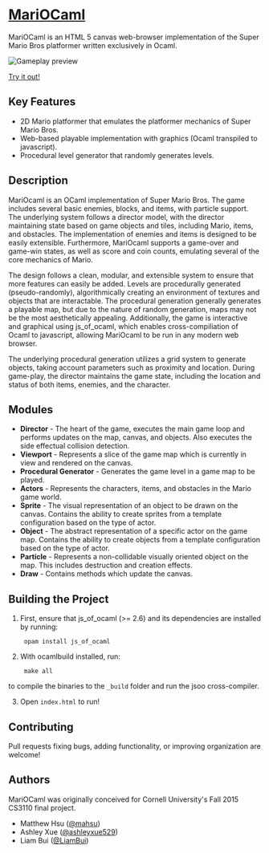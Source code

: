 [MariOCaml](https://mahsu.github.io/mariocaml/)
=============
MariOCaml is an HTML 5 canvas web-browser implementation of the Super Mario Bros platformer written exclusively in Ocaml.

![Gameplay preview](https://github.com/mahsu/MariOCaml/raw/master/screenshots/preview.gif)

[Try it out!](https://mahsu.github.io/mariocaml/)

## Key Features
* 2D Mario platformer that emulates the platformer mechanics of Super Mario Bros.
* Web-based playable implementation with graphics (Ocaml transpiled to javascript).
* Procedural level generator that randomly generates levels.

## Description
MariOcaml is an OCaml implementation of Super Mario Bros. The game includes several basic enemies, blocks, and items, with particle support. The underlying system follows a director model, with the director maintaining state based on game objects and tiles, including Mario, items, and obstacles. The implementation of enemies and items is designed to be easily extensible. Furthermore, MariOcaml supports a game-over and game-win states, as well as score and coin counts, emulating several of the core mechanics of Mario.

The design follows a clean, modular, and extensible system to ensure that more features can easily be added. Levels are procedurally generated (pseudo-randomly), algorithmically creating an environment of textures and objects that are interactable. The procedural generation generally generates a playable map, but due to the nature of random generation, maps may not be the most aesthetically appealing. Additionally, the game is interactive and graphical using js\_of\_ocaml, which enables cross-compiliation of Ocaml to javascript, allowing MariOcaml to be run in any modern web browser.

The underlying procedural generation utilizes a grid system to generate objects, taking account parameters such as proximity and location. During game-play, the director maintains the game state, including the location and status of both items, enemies, and the character.

## Modules
* **Director** - The heart of the game, executes the main game loop and performs updates on the map, canvas, and objects. Also executes the side effectual collision detection.
* **Viewport** - Represents a slice of the game map which is currently in view and rendered on the canvas.
* **Procedural Generator** - Generates the game level in a game map to be played.
* **Actors** - Represents the characters, items, and obstacles in the Mario game world.
* **Sprite** - The visual representation of an object to be drawn on the canvas. Contains the ability to create sprites from a template configuration based on the type of actor.
* **Object** - The abstract representation of a specific actor on the game map. Contains the ability to create objects from a template configuration based on the type of actor.
* **Particle** - Represents a non-collidable visually oriented object on the map. This includes destruction and creation effects.
* **Draw** - Contains methods which update the canvas.

## Building the Project
1. First, ensure that js\_of\_ocaml (>= 2.6) and its dependencies are installed by running:

        opam install js_of_ocaml
2. With ocamlbuild installed, run:

        make all
to compile the binaries to the `_build` folder and run the jsoo cross-compiler.

3. Open `index.html` to run!

## Contributing
Pull requests fixing bugs, adding functionality, or improving organization are welcome!

## Authors
MariOCaml was originally conceived for Cornell University's Fall 2015 CS3110 final project.
* Matthew Hsu ([@mahsu](https://github.com/mahsu))
* Ashley Xue ([@ashleyxue529](https://github.com/ashleyxue529))
* Liam Bui ([@LiamBui](https://github.com/liambui))
